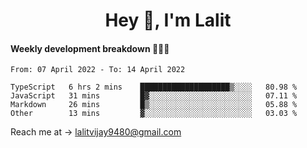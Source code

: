 <h1 align="center">Hey 👋, I'm Lalit</h1>

#### Weekly development breakdown 👨🏻‍💻
<!--START_SECTION:waka-->

```text
From: 07 April 2022 - To: 14 April 2022

TypeScript   6 hrs 2 mins    ████████████████████▒░░░░   80.98 %
JavaScript   31 mins         █▓░░░░░░░░░░░░░░░░░░░░░░░   07.11 %
Markdown     26 mins         █▒░░░░░░░░░░░░░░░░░░░░░░░   05.88 %
Other        13 mins         ▓░░░░░░░░░░░░░░░░░░░░░░░░   03.03 %
```

<!--END_SECTION:waka-->

Reach me at → lalitvijay9480@gmail.com
